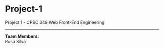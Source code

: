 # Project-1
Project 1 - CPSC 349 Web Front-End Engineering
<hr>
<b>Team Members:</b>
<br>
Rosa Silva
<br>


